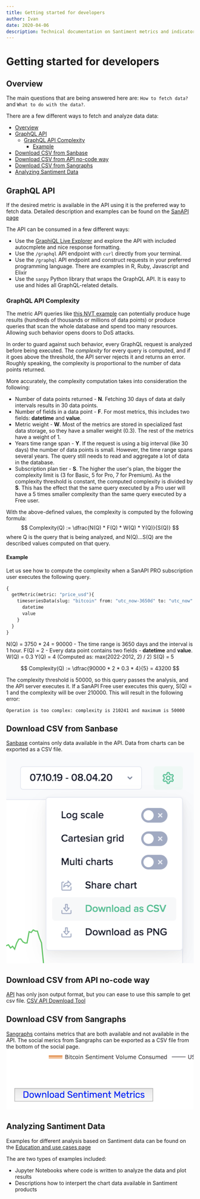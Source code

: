 ```yaml
---
title: Getting started for developers
author: Ivan
date: 2020-04-06
description: Technical documentation on Santiment metrics and indicators. Understand the calculations, logic and algorithms behind our metrics - many of them custom-built by the Santiment Team.
---
```

# Getting started for developers

## Overview

The main questions that are being answered here are: `How to fetch data?` and
`What to do with the data?`.

There are a few different ways to fetch and analyze data data:

- [Overview](#overview)
- [GraphQL API](#graphql-api)
  - [GraphQL API Complexity](#graphql-api-complexity)
    - [Example](#example)
- [Download CSV from Sanbase](#download-csv-from-sanbase)
- [Download CSV from API no-code way](#download-csv-from-api-no-code-way)
- [Download CSV from Sangraphs](#download-csv-from-sangraphs)
- [Analyzing Santiment Data](#analyzing-santiment-data)

## GraphQL API

If the desired metric is available in the API using it is the preferred way to
fetch data. Detailed description and examples can be found on the [SanAPI
page](/sanapi)

The API can be consumed in a few different ways:

- Use the [GraphiQL Live Explorer](https://api.santiment.net/graphiql) and
  explore the API with included autocmplete and nice response formatting.
- Use the `/graphql` API endpoint with `curl` directly from your terminal.
- Use the `/graphql` API endpoint and construct requests in your preferred
  programming language. There are examples in R, Ruby, Javascript and Elixir
- Use the `sanpy` Python library that wraps the GraphQL API. It is easy to use
  and hides all GraphQL-related details.

### GraphQL API Complexity

The metric API queries like [this NVT example](../metrics/nvt/index.md#sanapi)
can potentially produce huge results (hundreds of thousands or millions of data
points) or produce queries that scan the whole database and spend too many
resources. Allowing such behavior opens doors to DoS attacks.

In order to guard against such behavior, every GraphQL request is analyzed
before being executed. The *complexity* for every query is computed, and if it
goes above the threshold, the API server rejects it and returns an error.
Roughly speaking, the complexity is proportional to the number of data points
returned.

More accurately, the complexity computation takes into consideration the
following:
- Number of data points returned - **N**. Fetching 30 days of data at daily
  intervals results in 30 data points.
- Number of fields in a data point - **F**. For most metrics, this includes two
  fields: **datetime** and **value**.
- Metric weight - **W**. Most of the metrics are stored in specialized fast data
  storage, so they have a smaller weight (0.3). The rest of the metrics have a
  weight of 1.
- Years time range span - **Y**. If the request is using a big interval (like 30
  days) the number of data points is small. However, the time range spans
  several years. The query still needs to read and aggregate a lot of data in
  the database.
- Subscription plan tier - **S**. The higher the user's plan, the bigger the
  complexity limit is (3 for Basic, 5 for Pro, 7 for Premium). As the complexity
  threshold is constant, the computed complexity is divided by **S**. This has
  the effect that the same query executed by a Pro user will have a 5 times
  smaller complexity than the same query executed by a Free user.

With the above-defined values, the complexity is computed by the following
formula: $$ Complexity(Q) := \dfrac{N(Q) * F(Q) * W(Q) * Y(Q)}{S(Q)} $$ where Q
is the query that is being analyzed, and N(Q)...S(Q) are the described values
computed on that query.

#### Example

Let us see how to compute the complexity when a SanAPI PRO subscription user
executes the following query.
```graphql
{
  getMetric(metric: "price_usd"){
    timeseriesData(slug: "bitcoin" from: "utc_now-3650d" to: "utc_now" interval: "1h"){
      datetime
      value
    }
  }
}
```

N(Q) = 3750 * 24 = 90000 - The time range is 3650 days and the interval is 1
hour. F(Q) = 2 - Every data point contains two fields - **datetime** and
**value**. W(Q) = 0.3 Y(Q) = 4 (Computed as: max(2022-2012, 2) / 2) S(Q) = 5

$$ Complexity(Q) := \dfrac{90000 * 2 * 0.3 * 4}{5} = 43200 $$

The complexity threshold is 50000, so this query passes the analysis, and the
API server executes it. If a SanAPI Free user executes this query, S(Q) = 1 and
the complexity will be over 210000. This will result in the following error:
```
Operation is too complex: complexity is 210241 and maximum is 50000
```


## Download CSV from Sanbase

[Sanbase](/sanbase) contains only data available in the API. Data from charts
can be exported as a CSV file. ![sanbase-csv-export](sanbase-csv-export.png)

## Download CSV from API no-code way

[API](/neuro) has only json output format, but you can ease to use this
sample to get csv file. [CSV API Download Tool](https://colab.research.google.com/drive/1CdnHjL7Se_cO4dQj_PyXRpcZCIzus5SC#scrollTo=r3BZewx3K8Rb)

## Download CSV from Sangraphs

[Sangraphs](https://graphs.santiment.net) contains metrics that are both
available and not available in the API. The social merics from Sangraphs can be
exported as a CSV file from the bottom of the social page.
![sangraphs-csv-export](sangraphs-csv-export.png)

## Analyzing Santiment Data

Examples for different analysis based on Santiment data can be found on the
[Education and use cases page](/education-and-use-cases)

The are two types of examples included:

- Jupyter Notebooks where code is written to analyze the data and plot results
- Descriptions how to interpert the chart data available in Santiment products
